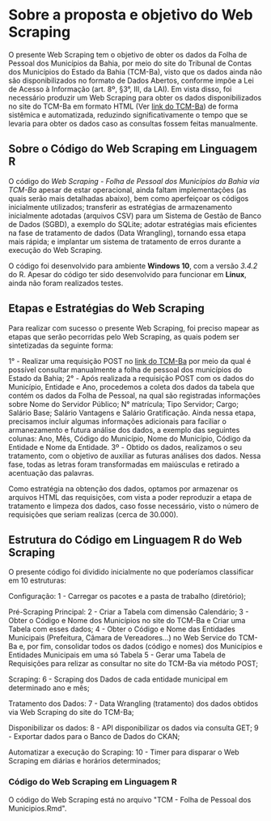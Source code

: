 # Sobre a proposta e objetivo do Web Scraping

O presente Web Scraping tem o objetivo de obter os dados da Folha de Pessoal dos Municípios da Bahia, por meio do site do Tribunal de Contas dos Municípios do Estado da Bahia (TCM-Ba), visto que os dados ainda não são disponibilizados no formato de Dados Abertos, conforme impõe a Lei de Acesso à Informação (art. 8º, §3°, III, da LAI). Em vista disso, foi necessário produzir um Web Scraping para obter os dados disponibilizados no site do TCM-Ba em formato HTML (Ver [link do TCM-Ba](http://www.tcm.ba.gov.br/portal-da-cidadania/pessoal/)) de forma sistêmica e automatizada, reduzindo significativamente o tempo que se levaria para obter os dados caso as consultas fossem feitas manualmente.


## Sobre o Código do Web Scraping em Linguagem R

O código do *Web Scraping - Folha de Pessoal dos Municípios da Bahia via TCM-Ba* apesar de estar operacional, ainda faltam implementações (as quais serão mais detalhadas abaixo), bem como aperfeiçoar os códigos inicialmente utilizados; transferir as estratégias de armazenamento inicialmente adotadas (arquivos CSV) para um Sistema de Gestão de Banco de Dados (SGBD), a exemplo do SQLite; adotar estratégias mais eficientes na fase de tratamento de dados (Data Wrangling), tornando essa etapa mais rápida; e implantar um sistema de tratamento de erros durante a execução do Web Scraping.

O código foi desenvolvido para ambiente **Windows 10**, com a versão *3.4.2* do R. Apesar do código ter sido desenvolvido para funcionar em **Linux**, ainda não foram realizados testes.


## Etapas e Estratégias do Web Scraping

Para realizar com sucesso o presente Web Scraping, foi preciso mapear as etapas que serão pecorridas pelo Web Scraping, as quais podem ser sintetizadas da seguinte forma:

1° - Realizar uma requisição POST no [link do TCM-Ba](http://www.tcm.ba.gov.br/portal-da-cidadania/pessoal/) por meio da qual é possível consultar manualmente a folha de pessoal dos municípios do Estado da Bahia;
2° - Após realizada a requisição POST com os dados do Município, Entidade e Ano, procedemos a coleta dos dados da tabela que contém os dados da Folha de Pessoal, na qual são registradas informações sobre Nome do Servidor Público; N° matrícula; Tipo Servidor; Cargo; Salário Base; Salário Vantagens e Salário Gratificação. Ainda nessa etapa, precisamos incluir algumas informações adicionais para faciliar o armanezamento e futura análise dos dados, a exemplo das seguintes colunas: Ano, Mês, Código do Município, Nome do Município, Código da Entidade e Nome da Entidade.
3º - Obtido os dados, realizamos o seu tratamento, com o objetivo de auxiliar as futuras análises dos dados. Nessa fase, todas as letras foram transformadas em maiúsculas e retirado a acentuação das palavras.

Como estratégia na obtenção dos dados, optamos por armazenar os arquivos HTML das requisições, com vista a poder reproduzir a etapa de tratamento e limpeza dos dados, caso fosse necessário, visto o número de requisições que seriam realizas (cerca de 30.000).

## Estrutura do Código em Linguagem R do Web Scraping

O presente código foi dividido inicialmente no que poderíamos classificar em 10 estruturas:

Configuração:
1 - Carregar os pacotes e a pasta de trabalho (diretório);

Pré-Scraping Principal:
2 - Criar a Tabela com dimensão Calendário;
3 - Obter o Código e Nome dos Municípios no site do TCM-Ba e Criar uma Tabela com esses dados;
4 - Obter o Código e Nome das Entidades Municipais (Prefeitura, Câmara de Vereadores...) no Web Service do TCM-Ba e, por fim, consolidar todos os dados (código e nomes) dos Municípios e Entidades Municipais em uma só Tabela
5 - Gerar uma Tabela de Requisições para relizar as consultar no site do TCM-Ba via método POST;

Scraping:
6 - Scraping dos Dados de cada entidade municipal em determinado ano e mês;

Tratamento dos Dados:
7 - Data Wrangling (tratamento) dos dados obtidos via Web Scraping do site do TCM-Ba;

Disponibilizar os dados:
8 - API disponibilizar os dados via consulta GET;
9 - Exportar dados para o Banco de Dados do CKAN;

Automatizar a execução do Scraping:
10 - Timer para disparar o Web Scraping em diárias e horários determinados;

### Código do Web Scraping em Linguagem R 

O código do Web Scraping está no arquivo "TCM - Folha de Pessoal dos Municipios.Rmd".